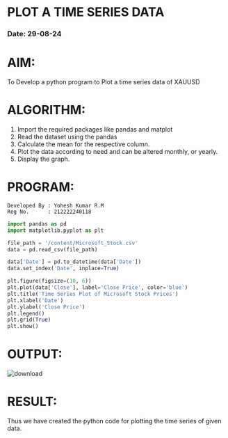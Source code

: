 # PLOT A TIME SERIES DATA
###  Date: 29-08-24

# AIM:
To Develop a python program to Plot a time series data of XAUUSD
# ALGORITHM:
1. Import the required packages like pandas and matplot
2. Read the dataset using the pandas
3. Calculate the mean for the respective column.
4. Plot the data according to need and can be altered monthly, or yearly.
5. Display the graph.
# PROGRAM:
```
Developed By : Yohesh Kumar R.M
Reg No.      : 212222240118
```
```py
import pandas as pd
import matplotlib.pyplot as plt

file_path = '/content/Microsoft_Stock.csv'
data = pd.read_csv(file_path)

data['Date'] = pd.to_datetime(data['Date'])
data.set_index('Date', inplace=True)

plt.figure(figsize=(10, 6))
plt.plot(data['Close'], label='Close Price', color='blue')
plt.title('Time Series Plot of Microsoft Stock Prices')
plt.xlabel('Date')
plt.ylabel('Close Price')
plt.legend()
plt.grid(True)
plt.show()

```

# OUTPUT:
![download](https://github.com/user-attachments/assets/b036fe28-455b-4c34-9ee4-951e74c57d6c)

# RESULT:
Thus we have created the python code for plotting the time series of given data.
